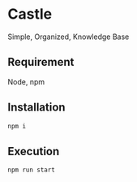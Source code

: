 # Castle

Simple, Organized, Knowledge Base

## Requirement

Node, npm

## Installation

```bash
npm i
```

## Execution

```bash
npm run start
```
